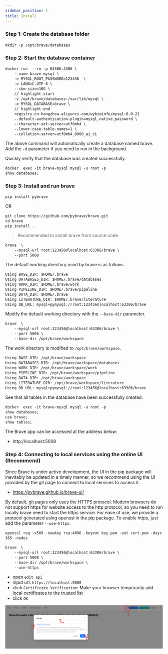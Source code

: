 ```yaml
---
sidebar_position: 1
title: Install
---
```

### Step 1: Create the database folder
```
mkdir -p /opt/brave/databases
```

### Step 2: Start the database container
```
docker run  --rm -p 63306:3306 \
    --name brave-mysql \
    -e MYSQL_ROOT_PASSWORD=123456  \
    -e LANG=C.UTF-8 \
    --shm-size=10G \
    // highlight-start
    -v /opt/brave/databases:/var/lib/mysql \
    -e MYSQL_DATABASE=brave \
    // highlight-end
    registry.cn-hangzhou.aliyuncs.com/wybioinfo/mysql:8.0.21 
    --default-authentication-plugin=mysql_native_password \
    --character-set-server=utf8mb4 \
    --lower-case-table-names=1 \
    --collation-server=utf8mb4_0900_ai_ci 
```
The above command will automatically create a database named brave. Add the `-d` parameter if you need to run in the background.

Quickly verify that the database was created successfully.
```
docker  exec -it brave-mysql mysql -u root -p 
show databases;
```

### Step 3: Install and run brave
```
pip install pybrave
```
OR

```
git clone https://github.com/pybrave/brave.git
cd brave
pip install .
```
> Recommended to install brave from source code


```
brave  \
    --mysql-url root:123456@localhost:63306/brave \
    --port 5008
```
The default working directory used by brave is as follows.
```
Using BASE_DIR: $HOME/.brave
Using DATABASES_DIR: $HOME/.brave/databases
Using WORK_DIR: $HOME/.brave/work
Using PIPELINE_DIR: $HOME/.brave/pipeline
Using DATA_DIR: $HOME/.brave
Using LITERATURE_DIR: $HOME/.brave/literature
Using DB_URL: mysql+pymysql://root:123456@localhost:63306/brave
```
Modify the default working directory with the `--base-dir` parameter.
```
brave  \
    --mysql-url root:123456@localhost:63306/brave \
    --port 5008 \
    --base-dir /opt/brave/workspace
```

The work directory is modified to `/opt/brave/workspace`.
```
Using BASE_DIR: /opt/brave/workspace
Using DATABASES_DIR: /opt/brave/workspace/databases
Using WORK_DIR: /opt/brave/workspace/work
Using PIPELINE_DIR: /opt/brave/workspace/pipeline
Using DATA_DIR: /opt/brave/workspace
Using LITERATURE_DIR: /opt/brave/workspace/literature
Using DB_URL: mysql+pymysql://root:123456@localhost:63306/brave
```

See that all tables in the database have been successfully created.

```
docker  exec -it brave-mysql mysql -u root -p 
show databases;
use brave;
show tables;
```

The Brave app can be accessed at the address below:

+ http://localhost:5008

### Step 4: Connecting to local services using the online UI (Recommend)
Since Brave is under active development, the UI in the pip package will inevitably be updated in a timely manner, so we recommend using the UI provided by the git page to connect to local services to access it.

+ https://pybrave.github.io/brave-ui/


By default, git pages only uses the HTTPS protocol. Modern browsers do not support https for website access to the http protocol, so you need to run locally brave need to start the https service. For ease of use, we provide a protocol generated using openssl in the pip package. To enable https, just add the parameter `--use-https`.

```
openssl req -x509 -newkey rsa:4096 -keyout key.pem -out cert.pem -days 365 -nodes
```
```
brave  \
    --mysql-url root:123456@localhost:63306/brave \
    --port 5008 \
    --base-dir /opt/brave/workspace \
    --use-https
```

+ open `edit api`
+ input url: `https://localhost:5008`
+ click `Certificate Verification`: Make your browser temporarily add local certificates to the trusted list
+ click `OK`

![](./assest/edit-api.png)










